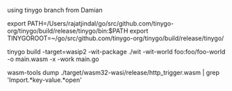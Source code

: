 using tinygo branch from Damian

export PATH=/Users/rajatjindal/go/src/github.com/tinygo-org/tinygo/build/release/tinygo/bin:$PATH
export TINYGOROOT=~/go/src/github.com/tinygo-org/tinygo/build/release/tinygo/



tinygo build -target=wasip2 -wit-package ./wit -wit-world foo:foo/foo-world -o main.wasm -x -work main.go

wasm-tools dump ./target/wasm32-wasi/release/http_trigger.wasm | grep 'Import.*key-value.*open'                 